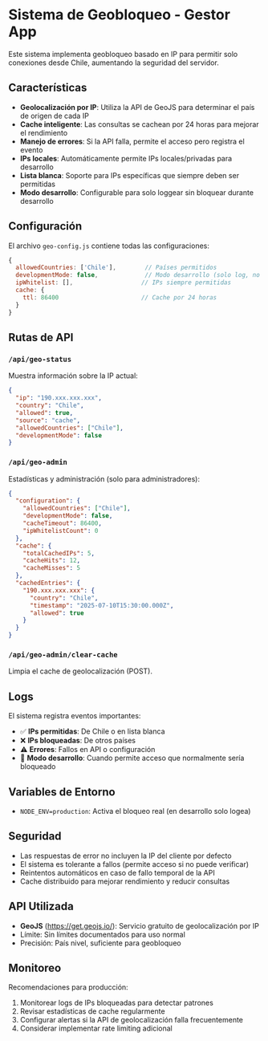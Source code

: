 # Sistema de Geobloqueo - Gestor App

Este sistema implementa geobloqueo basado en IP para permitir solo conexiones desde Chile, aumentando la seguridad del servidor.

## Características

- **Geolocalización por IP**: Utiliza la API de GeoJS para determinar el país de origen de cada IP
- **Cache inteligente**: Las consultas se cachean por 24 horas para mejorar el rendimiento
- **Manejo de errores**: Si la API falla, permite el acceso pero registra el evento
- **IPs locales**: Automáticamente permite IPs locales/privadas para desarrollo
- **Lista blanca**: Soporte para IPs específicas que siempre deben ser permitidas
- **Modo desarrollo**: Configurable para solo loggear sin bloquear durante desarrollo

## Configuración

El archivo `geo-config.js` contiene todas las configuraciones:

```javascript
{
  allowedCountries: ['Chile'],        // Países permitidos
  developmentMode: false,             // Modo desarrollo (solo log, no bloqueo)
  ipWhitelist: [],                   // IPs siempre permitidas
  cache: {
    ttl: 86400                       // Cache por 24 horas
  }
}
```

## Rutas de API

### `/api/geo-status`
Muestra información sobre la IP actual:
```json
{
  "ip": "190.xxx.xxx.xxx",
  "country": "Chile", 
  "allowed": true,
  "source": "cache",
  "allowedCountries": ["Chile"],
  "developmentMode": false
}
```

### `/api/geo-admin`
Estadísticas y administración (solo para administradores):
```json
{
  "configuration": {
    "allowedCountries": ["Chile"],
    "developmentMode": false,
    "cacheTimeout": 86400,
    "ipWhitelistCount": 0
  },
  "cache": {
    "totalCachedIPs": 5,
    "cacheHits": 12,
    "cacheMisses": 5
  },
  "cachedEntries": {
    "190.xxx.xxx.xxx": {
      "country": "Chile",
      "timestamp": "2025-07-10T15:30:00.000Z",
      "allowed": true
    }
  }
}
```

### `/api/geo-admin/clear-cache`
Limpia el cache de geolocalización (POST).

## Logs

El sistema registra eventos importantes:

- ✅ **IPs permitidas**: De Chile o en lista blanca
- ❌ **IPs bloqueadas**: De otros países
- ⚠️ **Errores**: Fallos en API o configuración
- 🔧 **Modo desarrollo**: Cuando permite acceso que normalmente sería bloqueado

## Variables de Entorno

- `NODE_ENV=production`: Activa el bloqueo real (en desarrollo solo logea)

## Seguridad

- Las respuestas de error no incluyen la IP del cliente por defecto
- El sistema es tolerante a fallos (permite acceso si no puede verificar)
- Reintentos automáticos en caso de fallo temporal de la API
- Cache distribuido para mejorar rendimiento y reducir consultas

## API Utilizada

- **GeoJS** (https://get.geojs.io/): Servicio gratuito de geolocalización por IP
- Límite: Sin límites documentados para uso normal
- Precisión: País nivel, suficiente para geobloqueo

## Monitoreo

Recomendaciones para producción:

1. Monitorear logs de IPs bloqueadas para detectar patrones
2. Revisar estadísticas de cache regularmente
3. Configurar alertas si la API de geolocalización falla frecuentemente
4. Considerar implementar rate limiting adicional
